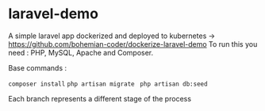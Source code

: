 # laravel-demo
A simple laravel app dockerized and deployed to kubernetes -> https://github.com/bohemian-coder/dockerize-laravel-demo
To run this you need : PHP, MySQL, Apache and Composer.

Base commands :

``` composer install ```
 ``` php artisan migrate ```
 ``` php artisan db:seed```

Each branch represents a different stage of the process 
